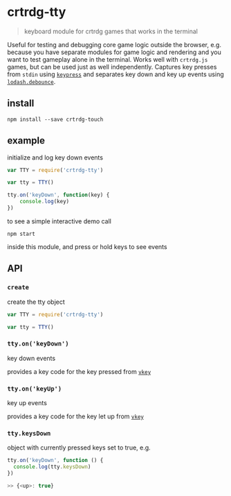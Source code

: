 # crtrdg-tty

> keyboard module for crtrdg games that works in the terminal

Useful for testing and debugging core game logic outside the browser, e.g. because you have separate modules for game logic and rendering and you want to test gameplay alone in the terminal. Works well with `crtrdg.js` games, but can be used just as well independently. Captures key presses from `stdin` using [`keypress`](https://github.com/TooTallNate/keypress) and separates key down and key up events using [`lodash.debounce`](https://github.com/lodash/lodash).

## install

    npm install --save crtrdg-touch

## example

initialize and log key down events

```javascript
var TTY = require('crtrdg-tty')

var tty = TTY()

tty.on('keyDown', function(key) {
	console.log(key)
})
```

to see a simple interactive demo call

	npm start

inside this module, and press or hold keys to see events

## API

### `create`

create the tty object

```javascript
var TTY = require('crtrdg-tty')

var tty = TTY()
```

### `tty.on('keyDown')`

key down events

provides a key code for the key pressed from [`vkey`](https://github.com/chrisdickinson/vkey/)

### `tty.on('keyUp')`

key up events

provides a key code for the key let up from [`vkey`](https://github.com/chrisdickinson/vkey/)

### `tty.keysDown`

object with currently pressed keys set to true, e.g.

```javascript
tty.on('keyDown', function () {
  console.log(tty.keysDown)
})

>> {<up>: true}
```
